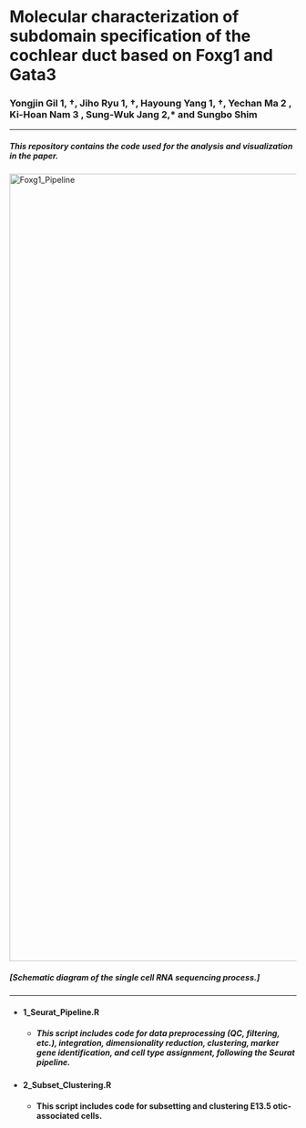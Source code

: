 # Molecular characterization of subdomain specification of the cochlear duct based on Foxg1 and Gata3
### Yongjin Gil 1, †, Jiho Ryu 1, †, Hayoung Yang 1, †, Yechan Ma 2 , Ki-Hoan Nam 3 , Sung-Wuk Jang 2,* and Sungbo Shim 
---
##### This repository contains the code used for the analysis and visualization in the paper.

<img width="1384" alt="Foxg1_Pipeline" src="https://github.com/user-attachments/assets/74d3671c-2db8-420e-bd54-ae6e9629ef6c">

##### [Schematic diagram of the single cell RNA sequencing process.]
---

+ #### 1_Seurat_Pipeline.R
  + ##### This script includes code for data preprocessing (QC, filtering, etc.), integration, dimensionality reduction, clustering, marker gene identification, and cell type assignment, following the Seurat pipeline.

+ #### 2_Subset_Clustering.R
  + #### This script includes code for subsetting and clustering E13.5 otic-associated cells.
